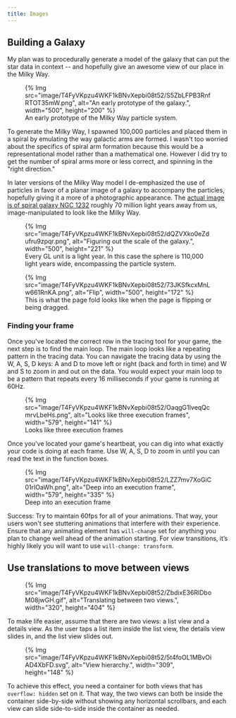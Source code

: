 ```yaml
---
title: Images
---
```

## Building a Galaxy

My plan was to procedurally generate a model of the galaxy that can put the star data in context -- and hopefully give an awesome view of our place in the Milky Way.

<figure>
    {% Img src="image/T4FyVKpzu4WKF1kBNvXepbi08t52/S5ZbLFPB3RnfRTOT35mW.png", alt="An early prototype of the galaxy.", width="500", height="200" %}
    <figcaption>An early prototype of the Milky Way particle system.</figcaption>
</figure>

To generate the Milky Way, I spawned 100,000 particles and placed them in a spiral by emulating the way galactic arms are formed. I wasn't too worried about the specifics of spiral arm formation because this would be a representational model rather than a mathematical one. However I did try to get the number of spiral arms more or less correct, and spinning in the "right direction."

In later versions of the Milky Way model I de-emphasized the use of particles in favor of a planar image of a galaxy to accompany the particles, hopefully giving it a more of a photographic appearance. The [actual image is of spiral galaxy NGC 1232](http://www.eso.org/public/images/ngc1232b/) roughly 70 million light years away from us, image-manipulated to look like the Milky Way.

<figure>
    {% Img src="image/T4FyVKpzu4WKF1kBNvXepbi08t52/dQZVXko0eZdufru9zpqr.png", alt="Figuring out the scale of the galaxy.", width="500", height="221" %}
    <figcaption>Every GL unit is a light year. In this case the sphere is 110,000 light years wide, encompassing the particle system.</figcaption>
</figure>

<figure>
{% Img src="image/T4FyVKpzu4WKF1kBNvXepbi08t52/73JKSfkcxMnLw661RnKA.png", alt="Flip", width="500", height="172" %}
<figcaption>This is what the page fold looks like when the page is flipping or being dragged.</figcaption>
</figure>

### Finding your frame

Once you've located the correct row in the tracing tool for your game, the next step is to find the main loop. The main loop looks like a repeating pattern in the tracing data. You can navigate the tracing data by using the W, A, S, D keys: A and D to move left or right (back and forth in time) and W and S to zoom in and out on the data. You would expect your main loop to be a pattern that repeats every 16 milliseconds if your game is running at 60Hz.

<figure>
  {% Img src="image/T4FyVKpzu4WKF1kBNvXepbi08t52/OaqgG1IveqQcmrvLbeHs.png", alt="Looks like three execution frames", width="579", height="141" %}
  <figcaption>Looks like three execution frames</figcaption>
</figure>

Once you've located your game's heartbeat, you can dig into what exactly your code is doing at each frame. Use W, A, S, D to zoom in until you can read the text in the function boxes.

<figure>
  {% Img src="image/T4FyVKpzu4WKF1kBNvXepbi08t52/LZZ7mv7XoGiC01rIOaWh.png", alt="Deep into an execution frame", width="579", height="335" %}
  <figcaption>Deep into an execution frame</figcaption>
</figure>

Success: Try to maintain 60fps for all of your animations. That way, your users won't see stuttering animations that interfere with their experience. Ensure that any animating element has `will-change` set for anything you plan to change well ahead of the animation starting. For view transitions, it’s highly likely you will want to use `will-change: transform`.

## Use translations to move between views

<figure class="float-left">
{% Img src="image/T4FyVKpzu4WKF1kBNvXepbi08t52/ZbdixE36RlDboM08jwGH.gif", alt="Translating between two views.", width="320", height="404" %}
</figure>

To make life easier, assume that there are two views: a list view and a details view. As the user taps a list item inside the list view, the details view slides in, and the list view slides out.

<figure class="float-right">
    {% Img src="image/T4FyVKpzu4WKF1kBNvXepbi08t52/5t4foOL1MBvOiAD4XbFD.svg", alt="View hierarchy.", width="309", height="148" %}
</figure>

To achieve this effect, you need a container for both views that has `overflow: hidden` set on it. That way, the two views can both be inside the container side-by-side without showing any horizontal scrollbars, and each view can slide side-to-side inside the container as needed.
